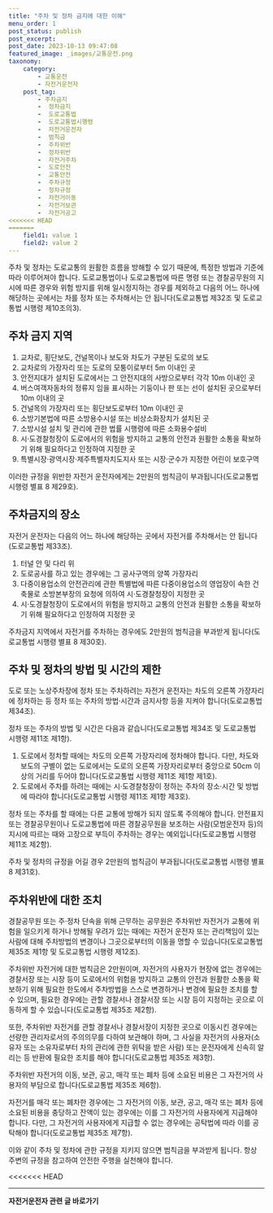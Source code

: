 ```yaml
---
title: "주차 및 정차 금지에 대한 이해"
menu_order: 1
post_status: publish
post_excerpt: 
post_date: 2023-10-13 09:47:08
featured_image: _images/교통운전.png
taxonomy:
    category:
        - 교통운전
        - 자전거운전자
    post_tag:
        - 주차금지
        -  정차금지
        -  도로교통법
        -  도로교통법시행령
        -  자전거운전자
        -  범칙금
        -  주차위반
        -  정차위반
        -  자전거주차
        -  도로안전
        -  교통안전
        -  주차규정
        -  정차규정
        -  자전거이동
        -  자전거보관
        -  자전거공고
<<<<<<< HEAD
=======
    field1: value 1
    field2: value 2
---
```



주차 및 정차는 도로교통의 원활한 흐름을 방해할 수 있기 때문에, 특정한 방법과 기준에 따라 이루어져야 합니다. 도로교통법이나 도로교통법에 따른 명령 또는 경찰공무원의 지시에 따른 경우와 위험 방지를 위해 일시정지하는 경우를 제외하고 다음의 어느 하나에 해당하는 곳에서는 차를 정차 또는 주차해서는 안 됩니다(도로교통법 제32조 및 도로교통법 시행령 제10조의3).

## 주차 금지 지역

1. 교차로, 횡단보도, 건널목이나 보도와 차도가 구분된 도로의 보도
2. 교차로의 가장자리 또는 도로의 모퉁이로부터 5m 이내인 곳
3. 안전지대가 설치된 도로에서는 그 안전지대의 사방으로부터 각각 10m 이내인 곳
4. 버스여객자동차의 정류지 임을 표시하는 기둥이나 판 또는 선이 설치된 곳으로부터 10m 이내의 곳
5. 건널목의 가장자리 또는 횡단보도로부터 10m 이내인 곳
6. 소방기본법에 따른 소방용수시설 또는 비상소화장치가 설치된 곳
7. 소방시설 설치 및 관리에 관한 법률 시행령에 따른 소화용수설비
8. 시·도경찰청장이 도로에서의 위험을 방지하고 교통의 안전과 원활한 소통을 확보하기 위해 필요하다고 인정하여 지정한 곳
9. 특별시장·광역시장·제주특별자치도지사 또는 시장·군수가 지정한 어린이 보호구역

이러한 규정을 위반한 자전거 운전자에게는 2만원의 범칙금이 부과됩니다(도로교통법 시행령 별표 8 제29호).

## 주차금지의 장소

자전거 운전자는 다음의 어느 하나에 해당하는 곳에서 자전거를 주차해서는 안 됩니다(도로교통법 제33조).

1. 터널 안 및 다리 위
2. 도로공사를 하고 있는 경우에는 그 공사구역의 양쪽 가장자리
3. 다중이용업소의 안전관리에 관한 특별법에 따른 다중이용업소의 영업장이 속한 건축물로 소방본부장의 요청에 의하여 시·도경찰청장이 지정한 곳
4. 시·도경찰청장이 도로에서의 위험을 방지하고 교통의 안전과 원활한 소통을 확보하기 위해 필요하다고 인정하여 지정한 곳

주차금지 지역에서 자전거를 주차하는 경우에도 2만원의 범칙금을 부과받게 됩니다(도로교통법 시행령 별표 8 제30호).

## 주차 및 정차의 방법 및 시간의 제한

도로 또는 노상주차장에 정차 또는 주차하려는 자전거 운전자는 차도의 오른쪽 가장자리에 정차하는 등 정차 또는 주차의 방법·시간과 금지사항 등을 지켜야 합니다(도로교통법 제34조).

정차 또는 주차의 방법 및 시간은 다음과 같습니다(도로교통법 제34조 및 도로교통법 시행령 제11조 제1항).

1. 도로에서 정차할 때에는 차도의 오른쪽 가장자리에 정차해야 합니다. 다만, 차도와 보도의 구별이 없는 도로에서는 도로의 오른쪽 가장자리로부터 중앙으로 50cm 이상의 거리를 두어야 합니다(도로교통법 시행령 제11조 제1항 제1호).
2. 도로에서 주차를 하려는 때에는 시·도경찰청장이 정하는 주차의 장소·시간 및 방법에 따라야 합니다(도로교통법 시행령 제11조 제1항 제3호).

정차 또는 주차를 할 때에는 다른 교통에 방해가 되지 않도록 주의해야 합니다. 안전표지 또는 경찰공무원이나 도로교통법에 따른 경찰공무원을 보조하는 사람(모범운전자 등)의 지시에 따르는 때와 고장으로 부득이 주차하는 경우는 예외입니다(도로교통법 시행령 제11조 제2항).

주차 및 정차의 규정을 어길 경우 2만원의 범칙금이 부과됩니다(도로교통법 시행령 별표 8 제31호).

## 주차위반에 대한 조치

경찰공무원 또는 주·정차 단속을 위해 근무하는 공무원은 주차위반 자전거가 교통에 위험을 일으키게 하거나 방해될 우려가 있는 때에는 자전거 운전자 또는 관리책임이 있는 사람에 대해 주차방법의 변경이나 그곳으로부터의 이동을 명할 수 있습니다(도로교통법 제35조 제1항 및 도로교통법 시행령 제12조).

주차위반 자전거에 대한 범칙금은 2만원이며, 자전거의 사용자가 현장에 없는 경우에는 경찰서장 또는 시장 등이 도로에서의 위험을 방지하고 교통의 안전과 원활한 소통을 확보하기 위해 필요한 한도에서 주차방법을 스스로 변경하거나 변경에 필요한 조치를 할 수 있으며, 필요한 경우에는 관할 경찰서나 경찰서장 또는 시장 등이 지정하는 곳으로 이동하게 할 수 있습니다(도로교통법 제35조 제2항).

또한, 주차위반 자전거를 관할 경찰서나 경찰서장이 지정한 곳으로 이동시킨 경우에는 선량한 관리자로서의 주의의무를 다하여 보관해야 하며, 그 사실을 자전거의 사용자(소유자 또는 소유자로부터 차의 관리에 관한 위탁을 받은 사람) 또는 운전자에게 신속히 알리는 등 반환에 필요한 조치를 해야 합니다(도로교통법 제35조 제3항).

주차위반 자전거의 이동, 보관, 공고, 매각 또는 폐차 등에 소요된 비용은 그 자전거의 사용자의 부담으로 합니다(도로교통법 제35조 제6항).

자전거를 매각 또는 폐차한 경우에는 그 자전거의 이동, 보관, 공고, 매각 또는 폐차 등에 소요된 비용을 충당하고 잔액이 있는 경우에는 이를 그 자전거의 사용자에게 지급해야 합니다. 다만, 그 자전거의 사용자에게 지급할 수 없는 경우에는 공탁법에 따라 이를 공탁해야 합니다(도로교통법 제35조 제7항).

이와 같이 주차 및 정차에 관한 규정을 지키지 않으면 범칙금을 부과받게 됩니다. 항상 주변의 규정을 참고하여 안전한 주행을 실천해야 합니다.


<<<<<<< HEAD


<!-- wp:separator -->
<hr class="wp-block-separator has-alpha-channel-opacity"/>
<!-- /wp:separator -->

<!-- wp:group {"backgroundColor":"base","layout":{"type":"constrained"}} -->
<div class="wp-block-group has-base-background-color has-background"><!-- wp:paragraph {"align":"center","fontSize":"large"} -->
<p class="has-text-align-center has-large-font-size"><strong>자전거운전자 관련 글 바로가기</strong></p>
<!-- /wp:paragraph -->


<!-- wp:latest-posts
{"categories":[{"id":1713,"count":19,"description":"","link":"https://uknowlaw.com/category/%ec%9e%90%ec%a0%84%ea%b1%b0%ec%9a%b4%ec%a0%84%ec%9e%90/","name":"자전거운전자","slug":"자전거운전자","taxonomy":"category","parent":0,"meta":[],"_links":{"self":[{"href":"https://uknowlaw.com/wp-json/wp/v2/categories/1713"}],"collection":[{"href":"https://uknowlaw.com/wp-json/wp/v2/categories"}],"about":[{"href":"https://uknowlaw.com/wp-json/wp/v2/taxonomies/category"}],"wp:post_type":[{"href":"https://uknowlaw.com/wp-json/wp/v2/posts?categories=1713"}],"curies":[{"name":"wp","href":"https://api.w.org/{rel}","templated":true}]}}],"postsToShow":100,"excerptLength":28,"postLayout":"grid","columns":2,"featuredImageAlign":"left","featuredImageSizeSlug":"large","fontSize":"medium"} /--></div>
<!-- /wp:group -->